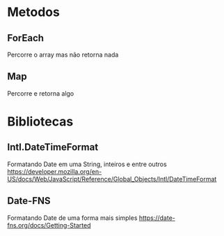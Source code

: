 # Metodos 

## ForEach
Percorre o array mas não retorna nada

## Map  
Percorre e retorna algo

# Bibliotecas

## Intl.DateTimeFormat
Formatando Date em uma String, inteiros e entre outros
https://developer.mozilla.org/en-US/docs/Web/JavaScript/Reference/Global_Objects/Intl/DateTimeFormat

## Date-FNS
Formatando Date de uma forma mais simples 
https://date-fns.org/docs/Getting-Started

